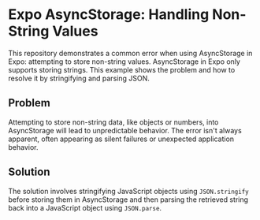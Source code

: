 # Expo AsyncStorage: Handling Non-String Values

This repository demonstrates a common error when using AsyncStorage in Expo: attempting to store non-string values.  AsyncStorage in Expo only supports storing strings.  This example shows the problem and how to resolve it by stringifying and parsing JSON.

## Problem
Attempting to store non-string data, like objects or numbers, into AsyncStorage will lead to unpredictable behavior. The error isn't always apparent, often appearing as silent failures or unexpected application behavior.

## Solution
The solution involves stringifying JavaScript objects using `JSON.stringify` before storing them in AsyncStorage and then parsing the retrieved string back into a JavaScript object using `JSON.parse`.